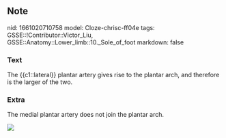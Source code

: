 ## Note
nid: 1661020710758
model: Cloze-chrisc-ff04e
tags: GSSE::!Contributor::Victor_Liu, GSSE::Anatomy::Lower_limb::10._Sole_of_foot
markdown: false

### Text
The {{c1::lateral}} plantar artery gives rise to the plantar arch, and therefore is the larger of the two.

### Extra
The medial plantar artery does not join the plantar arch.
<div><img src="b85e1f13b56285d3e681507252b85b0f.gif"></div>
